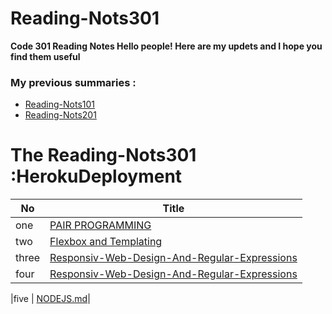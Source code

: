 # Reading-Nots301
**Code 301 Reading Notes Hello people!  Here are my updets and I hope you find them useful**

### My previous summaries :


* [Reading-Nots101](https://khaedzi.github.io/reading-notes/)
* [Reading-Nots201](https://khaedzi.github.io/Reading-Nots201/)


# The Reading-Nots301 :HerokuDeployment

|No   | Title |
 |-----|------|
 |one  | [PAIR PROGRAMMING](https://khaedzi.github.io/Reading-Nots301/PAIR-PROGRAMMING)|
 | two| [Flexbox and Templating](https://khaedzi.github.io/Reading-Nots301/FlexboxandTemplating)|
 | three| [Responsiv-Web-Design-And-Regular-Expressions](https://khaedzi.github.io/Reading-Nots301/Responsiv-Web-Design-And-Regular-Expressions)|
  |four| [Responsiv-Web-Design-And-Regular-Expressions](https://khaedzi.github.io/Reading-Nots301/HerokuDeployment)|

 |five | [NODEJS.md](https://khaedzi.github.io/Reading-Nots301/NODEJS.md)| 

